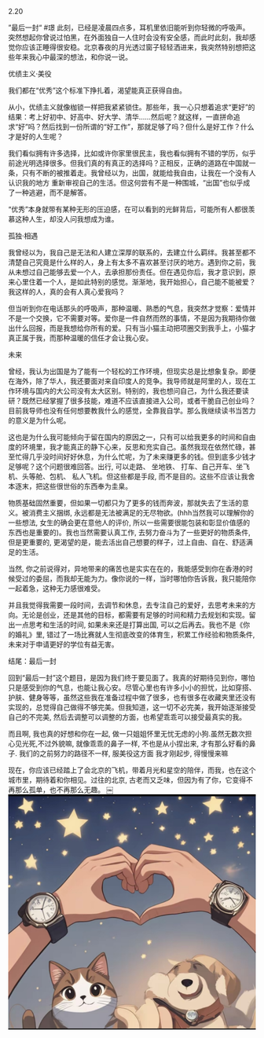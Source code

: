 2.20

”最后一封“
#璟
此刻，已经是凌晨四点多，耳机里依旧能听到你轻微的呼吸声。突然想起你曾说过怕黑，在外面独自一人住时会没有安全感，而此时此刻，我却感觉你应该正睡得很安稳。北京春夜的月光透过窗子轻轻洒进来，我突然特别想把这些年来我心中最深的想法，和你说一说。

优绩主义·美役

我们都在“优秀”这个标准下挣扎着，渴望能真正获得自由。

从小，优绩主义就像枷锁一样把我紧紧锁住。那些年，我一心只想着追求“更好”的结果：考上好初中、好高中、好大学、清华……然后呢？就这样，一直拼命追求“好”吗？然后找到一份所谓的“好工作”，那就足够了吗？但什么是好工作？什么才是好的人生呢？

我们看似拥有许多选择，比如或许你家里很民主，我也看似拥有不错的学历，似乎前途光明选择很多。但我们真的有真正的选择吗？正相反，正确的道路在中国就一条，只有不断的被推着走。我曾经以为，出国，就能给我自由，让我在一个没有人认识我的地方 重新审视自己的生活。但这何尝有不是一种围城，“出国”也似乎成了一种逃避，而不是解答。

“优秀”本身就带有某种无形的压迫感，在可以看到的光鲜背后，可能所有人都很羡慕这种人生，却没人问我想成为谁。

孤独·相遇

我曾经以为，我自己是无法和人建立深厚的联系的，去建立什么羁绊。我甚至都不清楚自己究竟是什么样的人，身上有太多不喜欢甚至讨厌的地方。遇到你之前，我从未想过自己能够去爱一个人，去承担那份责任。但在遇见你后，我才意识到，原来心里住着一个人，是如此特别的感觉。渐渐地，我开始担心，自己能不能被爱？我这样的人，真的会有人真心爱我吗？

但当听到你在电话那头的呼吸声，那种温暖、熟悉的气息，我突然才觉察：爱情并不是一个交换，它不需要对等。爱你是一件自然而然的事情，不是因为我期待你做出什么回报，而是我想给你所有的爱。只有当小猫主动把项圈交到我手上，小猫才真正属于我，而那种温暖的信任才会让我心安。

未来

曾经，我认为出国是为了能有一个轻松的工作环境，但现实总是比想象复杂。即便在海外，除了华人，我还要面对来自印度人的竞争。我导师就是阿里的人，现在工作环境与国内的大公司没有太大区别。特别的，我也想问自己，为什么我还要读研？既然已经掌握了很多技能，难道不应该直接进入公司，或者干脆自己创业吗？目前我导师也没有任何想要教我什么的感觉，全靠我自学。那么我继续读书当苦力的意义是为什么呢。

这也是为什么我可能倾向于留在国内的原因之一，只有可以给我更多的时间和自由度的环境里，我才能真正的静下心来，反思和充实自己。虽然我现在依然忙碌，甚至忙得几乎没时间好好休息，为什么忙呢，为了未来赚更多的钱。但到底多少钱才足够呢？这个问题很难回答。出行, 可以走路、 坐地铁、 打车、自己开车、坐飞机、头等舱、包机、 私人飞机。但这些都是手段, 而不是目的。这些不应该让我舍本逐末，把这些很世俗的东西奉为圭臬。

物质基础固然重要，但如果一切都只为了更多的钱而奔波，那就失去了生活的意义。被消费主义捆绑, 永远都是无法被满足的无尽物欲。(hhh当然我可以理解你的一些想法, 女生的确会更在意他人的评价, 所以一些需要很能包装和彰显价值感的东西也是重要的)。我也当然需要认真工作, 去努力奋斗为了一些更好的物质条件, 但是更重要的, 更渴望的是，能去活出自己想要的样子，过上自由、自在、舒适满足的生活。

当然, 你之前说得对，异地带来的痛苦也是实实在在的，我能感受到你在香港的时候受过的委屈，而我却无能为力。像你说的一样，当时哪怕你告诉我，我只能陪你一起着急，这种无力感很难受。

并且我觉得我需要一段时间，去调节和休息，去专注自己的爱好，去思考未来的方向。无论是创业，还是其他的目标，都需要有足够的时间和精力去规划和实现。留出一点思考和生活的时间, 如果未来还是打算出国, 可以之后再去。我也不是《你的婚礼》里, 错过了一场比赛就人生彻底改变的体育生，积累工作经验和物质条件, 未来对于申请更好的学位有益无害。

结尾：最后一封

回到“最后一封”这个题目，是因为我们终于要见面了。我真的好期待见到你，哪怕只是感受到你的气息，也能让我心安。尽管心里也有许多小小的担忧，比如穿搭、护肤、健身等等，虽然这些我在准备过程中做了很多，也有很多在收藏夹里还没有实现的，总觉得自己做得不够完美。但我知道，这一切不必完美，我开始逐渐接受自己的不完美, 然后去调整可以调整的方面，也希望乖乖可以接受最真实的我。

而且啊, 我也真的好想和你在一起, 做一只姐姐怀里无忧无虑的小狗.虽然无数次担心见光死,不过外貌嘛, 就像乖乖的鼻子一样, 不也是从小捏出来, 才有那么好看的鼻子. 我们的之前努力的路径不一样, 服美役这方面 我才刚起步, 得慢慢来嘛

现在，你应该已经踏上了会北京的飞机，带着月光和星空的陪伴，而我，也在这个城市里，期待着和你相见。过往的北京, 古老而又乏味，但因为有了你，它变得不再那么孤单，也不再那么无趣。
￼
![](./IMG_7998.jpeg)
